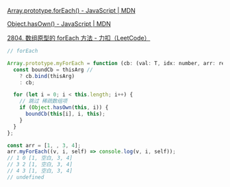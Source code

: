 [Array.prototype.forEach() - JavaScript | MDN](https://developer.mozilla.org/zh-CN/docs/Web/JavaScript/Reference/Global_Objects/Array/forEach)

[Object.hasOwn() - JavaScript | MDN](https://developer.mozilla.org/zh-CN/docs/Web/JavaScript/Reference/Global_Objects/Object/hasOwn)

[2804. 数组原型的 forEach 方法 - 力扣（LeetCode）](https://leetcode.cn/problems/array-prototype-foreach/description/)



```javascript
// forEach

Array.prototype.myForEach = function (cb: (val: T, idx: number, arr: readonly T[]) => void, thisArg?: any) {
  const boundCb = thisArg //
    ? cb.bind(thisArg)
    : cb;

  for (let i = 0; i < this.length; i++) {
    // 跳过 稀疏数组项
    if (Object.hasOwn(this, i)) {
      boundCb(this[i], i, this);
    }
  }
};

const arr = [1, , 3, 4];
arr.myForEach((v, i, self) => console.log(v, i, self));
// 1 0 [1, 空白, 3, 4]
// 3 2 [1, 空白, 3, 4]
// 4 3 [1, 空白, 3, 4]
// undefined

```

